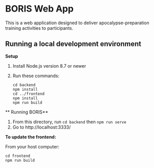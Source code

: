 BORIS Web App
=============

This is a web application designed to deliver apocalypse-preparation training
activities to participants.


Running a local development environment
---------------------------------------

**Setup**

1. Install Node.js version 8.7 or newer
1. Run these commands:

    ```
    cd backend
    npm install
    cd ../frontend
    npm install
    npm run build
    ```

** Running BORIS**

1. From this directory, run `cd backend` then `npm run serve`
2. Go to http://localhost:3333/

**To update the frontend:**

From your host computer:

```
cd frontend
npm run build
```
